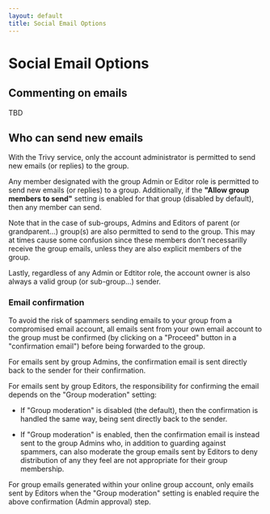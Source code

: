 ```yaml
---
layout: default
title: Social Email Options
---
```


# Social Email Options

## Commenting on emails

TBD

## Who can send new emails

<div class="trivy only">

  With the Trivy service, only the account administrator is permitted to send 
  new emails (or replies) to the group.

</div>

<div class="gv">

Any member designated with the group Admin or Editor role is permitted
to send new emails (or replies) to a group.  Additionally, if the
**"Allow group members to send"** setting is enabled for that group
(disabled by default), then any member can send.

</div>

<div class="adv">

Note that in the case of sub-groups, Admins and Editors of parent (or
grandparent...) group(s) are also permitted to send to the group.  This
may at times cause some confusion since these members don't
necessarilly receive the group emails, unless they are also explicit members
of the group.
     
</div>

<div class="support">

Lastly, regardless of any Admin or Edtitor role, the account owner is also always a valid
group (or sub-group...) sender.

</div>

<div class="gv">

### Email confirmation

To avoid the risk of spammers sending emails to your group from a
compromised email account, all emails sent from your own email account
to the group must be confirmed (by clicking on a "Proceed" button in a
"confirmation email") before being forwarded to the group.  

For emails sent by group Admins, the confirmation email is sent
directly back to the sender for their confirmation.

For emails sent by group Editors, the responsibility for confirming
the email depends on the "Group moderation" setting:

* If "Group moderation" is disabled (the default), then the confirmation 
  is handled the same way, being sent directly back to the sender.  

* If "Group moderation" is enabled, then the confirmation email is
  instead sent to the group Admins who, in addition to guarding
  against spammers, can also moderate the group emails sent by Editors
  to deny distribution of any they feel are not appropriate for their
  group membership.

For group emails generated within your online group account, only
emails sent by Editors when the "Group moderation" setting is enabled
require the above confirmation (Admin approval) step.

</div>


